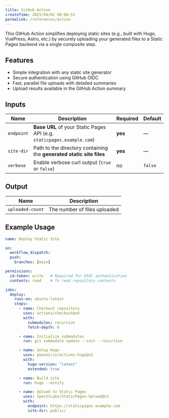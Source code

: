 ```yaml
---
title: GitHub Action
createTime: 2025/04/01 00:08:53
permalink: /references/action
---
```


This GitHub Action simplifies deploying static sites (e.g., built with Hugo, VuePress, Astro, etc.) by securely uploading your generated files to a Static Pages backend via a single composite step.

## Features

- Simple integration with any static site generator
- Secure authentication using GitHub OIDC
- Fast, parallel file uploads with detailed summaries
- Upload results available in the GitHub Action summary

## Inputs

| Name       | Description                                                                 | Required | Default |
|------------|-----------------------------------------------------------------------------|----------|---------|
| `endpoint` | **Base URL** of your Static Pages API (e.g. `staticpages.example.com`)      | **yes**  | —       |
| `site-dir` | Path to the directory containing the **generated static site files**        | **yes**  | —       |
| `verbose`  | Enable verbose curl output (`true` or `false`)                              | no       | `false` |

## Output

| Name             | Description                    |
|------------------|--------------------------------|
| `uploaded-count` | The number of files uploaded   |

## Example Usage

```yaml
name: Deploy Static Site

on:
  workflow_dispatch:
  push:
    branches: [main]

permissions:
  id-token: write   # Required for OIDC authentication
  contents: read    # To read repository contents

jobs:
  deploy:
    runs-on: ubuntu-latest
    steps:
      - name: Checkout repository
        uses: actions/checkout@v4
        with:
          submodules: recursive
          fetch-depth: 0

      - name: Initialize submodules
        run: git submodule update --init --recursive

      - name: Setup Hugo
        uses: peaceiris/actions-hugo@v2
        with:
          hugo-version: "latest"
          extended: true

      - name: Build site
        run: hugo --minify

      - name: Upload to Static Pages
        uses: SpechtLabs/StaticPages-Upload@v1
        with:
          endpoint: https://staticpages.example.com
          site-dir: public/
